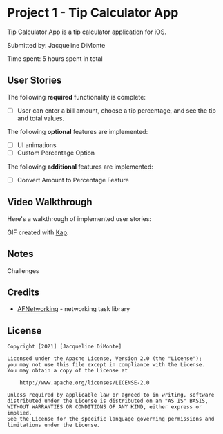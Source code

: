 # Project 1 - Tip Calculator App

Tip Calculator App is a tip calculator application for iOS.

Submitted by: Jacqueline DiMonte

Time spent: 5 hours spent in total

## User Stories

The following **required** functionality is complete:

* [ ] User can enter a bill amount, choose a tip percentage, and see the tip and total values.

The following **optional** features are implemented:

* [ ] UI animations
* [ ] Custom Percentage Option

The following **additional** features are implemented:

* [ ] Convert Amount to Percentage Feature

## Video Walkthrough

Here's a walkthrough of implemented user stories:

GIF created with [Kap](https://getkap.co/).

## Notes

Challenges

## Credits

- [AFNetworking](https://github.com/AFNetworking/AFNetworking) - networking task library

## License

    Copyright [2021] [Jacqueline DiMonte]

    Licensed under the Apache License, Version 2.0 (the "License");
    you may not use this file except in compliance with the License.
    You may obtain a copy of the License at

        http://www.apache.org/licenses/LICENSE-2.0

    Unless required by applicable law or agreed to in writing, software
    distributed under the License is distributed on an "AS IS" BASIS,
    WITHOUT WARRANTIES OR CONDITIONS OF ANY KIND, either express or implied.
    See the License for the specific language governing permissions and
    limitations under the License.
